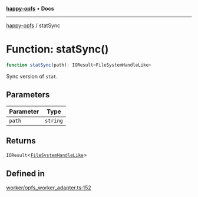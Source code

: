 [**happy-opfs**](../README.md) • **Docs**

***

[happy-opfs](../README.md) / statSync

# Function: statSync()

```ts
function statSync(path): IOResult<FileSystemHandleLike>
```

Sync version of `stat`.

## Parameters

| Parameter | Type |
| ------ | ------ |
| `path` | `string` |

## Returns

`IOResult`\<[`FileSystemHandleLike`](../interfaces/FileSystemHandleLike.md)\>

## Defined in

[worker/opfs\_worker\_adapter.ts:152](https://github.com/JiangJie/happy-opfs/blob/6253d25d45ee43710777316ce4d92b062d8744f7/src/worker/opfs_worker_adapter.ts#L152)
